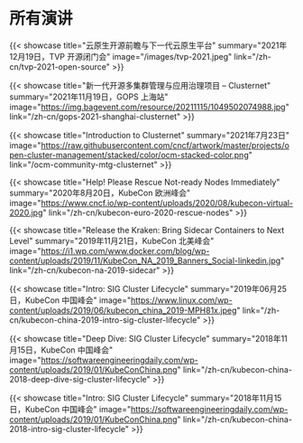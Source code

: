 # 所有演讲


{{< showcase title="云原生开源前瞻与下一代云原生平台" summary="2021年12月19日，TVP 开源闭门会" image="/images/tvp-2021.jpeg" link="/zh-cn/tvp-2021-open-source" >}}

{{< showcase title="新一代开源多集群管理与应用治理项目 – Clusternet" summary="2021年11月19日，GOPS 上海站" image="https://img.bagevent.com/resource/20211115/1049502074988.jpg" link="/zh-cn/gops-2021-shanghai-clusternet" >}}

{{< showcase title="Introduction to Clusternet" summary="2021年7月23日" image="https://raw.githubusercontent.com/cncf/artwork/master/projects/open-cluster-management/stacked/color/ocm-stacked-color.png" link="/ocm-community-mtg-clusternet" >}}

{{< showcase title="Help! Please Rescue Not-ready Nodes Immediately" summary="2020年8月20日，KubeCon 欧洲峰会" image="https://www.cncf.io/wp-content/uploads/2020/08/kubecon-virtual-2020.jpg" link="/zh-cn/kubecon-euro-2020-rescue-nodes" >}}

{{< showcase title="Release the Kraken: Bring Sidecar Containers to Next Level" summary="2019年11月21日，KubeCon 北美峰会" image="https://i1.wp.com/www.docker.com/blog/wp-content/uploads/2019/11/KubeCon_NA_2019_Banners_Social-linkedin.jpg" link="/zh-cn/kubecon-na-2019-sidecar" >}}

{{< showcase title="Intro: SIG Cluster Lifecycle" summary="2019年06月25日，KubeCon 中国峰会" image="https://www.linux.com/wp-content/uploads/2019/06/kubecon_china_2019-MPH81x.jpeg" link="/zh-cn/kubecon-china-2019-intro-sig-cluster-lifecycle" >}}

{{< showcase title="Deep Dive: SIG Cluster Lifecycle" summary="2018年11月15日，KubeCon 中国峰会" image="https://softwareengineeringdaily.com/wp-content/uploads/2019/01/KubeConChina.png" link="/zh-cn/kubecon-china-2018-deep-dive-sig-cluster-lifecycle" >}}

{{< showcase title="Intro: SIG Cluster Lifecycle" summary="2018年11月15日，KubeCon 中国峰会" image="https://softwareengineeringdaily.com/wp-content/uploads/2019/01/KubeConChina.png" link="/zh-cn/kubecon-china-2018-intro-sig-cluster-lifecycle" >}}

